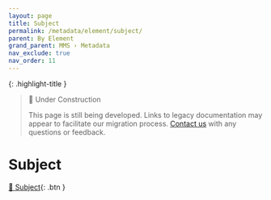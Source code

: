 ```yaml
---
layout: page
title: Subject
permalink: /metadata/element/subject/
parent: By Element
grand_parent: MMS › Metadata
nav_exclude: true
nav_order: 11
---
```


{: .highlight-title }
> 🚧 Under Construction
>
> This page is still being developed. Links to legacy documentation may appear to facilitate our migration process. [Contact us](/metadata-documentation/contact/) with any questions or feedback.

# Subject

[📄 Subject](https://docs.google.com/document/d/1q1MixPbNaz289cZhV_CKRDh9UlNIAUMGVnIlx6MQCfM/edit){: .btn }